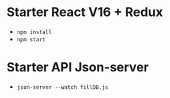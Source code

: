 # Starter React V16 + Redux

+ ```npm install```
+ ```npm start```

# Starter API Json-server

+ ```json-server --watch fillDB.js```

